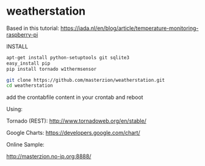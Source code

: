 # weatherstation

Based in this tutorial:
https://iada.nl/en/blog/article/temperature-monitoring-raspberry-pi


INSTALL
``` bash
apt-get install python-setuptools git sqlite3
easy_install pip
pip install tornado w1thermsensor

git clone https://github.com/masterzion/weatherstation.git
cd weatherstation
``` 

add the crontabfile content in your crontab and reboot


Using: 

Tornado (REST): http://www.tornadoweb.org/en/stable/

Google Charts: https://developers.google.com/chart/



Online Sample:

http://masterzion.no-ip.org:8888/
